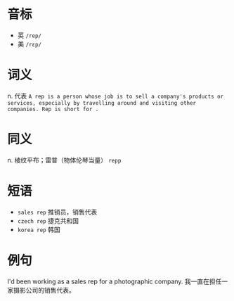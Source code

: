 # 音标

- 英 `/rep/`
- 美 `/rɛp/`

# 词义

n. 代表
`A rep is a person whose job is to sell a company's products or services, especially by travelling around and visiting other companies. Rep is short for . `

# 同义

n. 棱纹平布；雷普（物体伦琴当量）
`repp`

# 短语

- `sales rep` 推销员，销售代表
- `czech rep` 捷克共和国
- `korea rep` 韩国

# 例句

I'd been working as a sales rep for a photographic company.
我一直在担任一家摄影公司的销售代表。


